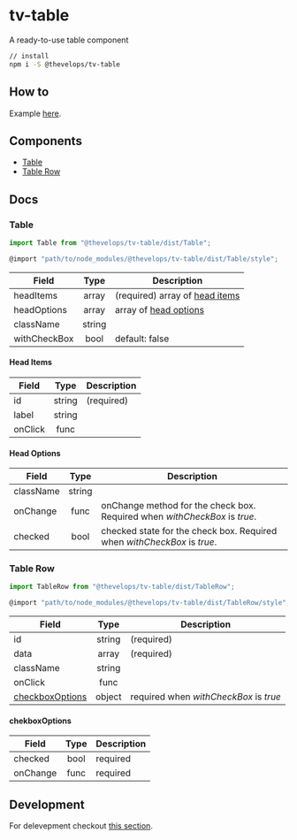 # tv-table

A ready-to-use table component

```bash
// install
npm i -S @thevelops/tv-table
```
## How to
Example [here](/examples/TableExample.js).


## Components
- [Table](#table)
- [Table Row](#table-row)

## Docs
### Table
```javascript
import Table from "@thevelops/tv-table/dist/Table";
```

```javascript
@import "path/to/node_modules/@thevelops/tv-table/dist/Table/style";
```

**Field** | **Type** | **Description**
--- | :---: | ---
headItems | array | (required) array of [head items](#head-items)
headOptions | array | array of [head options](#head-options)
className | string |
withCheckBox | bool | default: false

#### Head Items

**Field** | **Type** | **Description**
--- | :---: | ---
id | string | (required)
label | string |
onClick | func |

#### Head Options

**Field** | **Type** | **Description**
--- | :---: | ---
className | string |
onChange | func | onChange method for the check box. Required when _withCheckBox_ is _true_.
checked | bool | checked state for the check box. Required when _withCheckBox_ is _true_.

### Table Row
```javascript
import TableRow from "@thevelops/tv-table/dist/TableRow";
```

```javascript
@import "path/to/node_modules/@thevelops/tv-table/dist/TableRow/style";
```

**Field** | **Type** | **Description**
--- | :---: | ---
id | string | (required)
data | array | (required)
className | string |
onClick | func |
[checkboxOptions](#checkboxOptions) | object | required when _withCheckBox_ is _true_


#### chekboxOptions

**Field** | **Type** | **Description**
--- | :---: | ---
checked | bool | required
onChange | func | required


## Development
For delevepment checkout [this section](https://github.com/shareThevelopment/tv-handbook/Development).